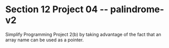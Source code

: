 # Section 12 Project 04 -- palindrome-v2

Simplify Programming Project 2(b) by taking advantage of the fact that an array name can be used as a pointer.
